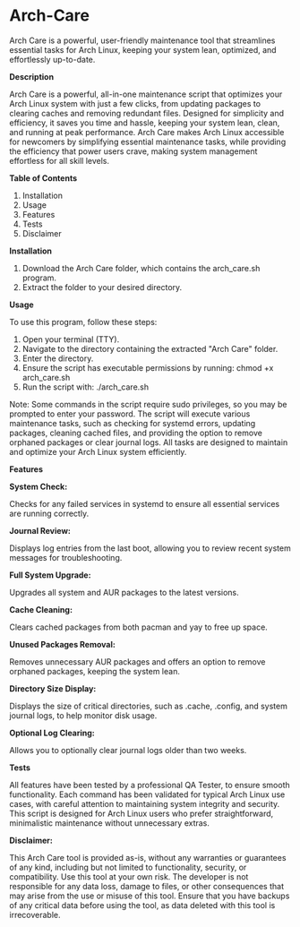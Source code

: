 # Arch-Care

 Arch Care is a powerful, user-friendly maintenance tool that streamlines essential tasks for Arch Linux, keeping your system lean, optimized, and effortlessly up-to-date.

 **Description**

Arch Care is a powerful, all-in-one maintenance script that optimizes your Arch Linux system with just a few clicks, 
from updating packages to clearing caches and removing redundant files. Designed for simplicity and efficiency, 
it saves you time and hassle, keeping your system lean, clean, and running at peak performance. 
Arch Care makes Arch Linux accessible for newcomers by simplifying essential maintenance tasks, 
while providing the efficiency that power users crave, making system management effortless for all skill levels.

**Table of Contents**

1. Installation
2. Usage
3. Features
4. Tests
5. Disclaimer

**Installation**

1. Download the Arch Care folder, which contains the arch_care.sh program.
2. Extract the folder to your desired directory.

**Usage**

To use this program, follow these steps:

1. Open your terminal (TTY).
2. Navigate to the directory containing the extracted "Arch Care" folder.
3. Enter the directory.
4. Ensure the script has executable permissions by running: chmod +x arch_care.sh
5. Run the script with: ./arch_care.sh

Note: Some commands in the script require sudo privileges, so you may be prompted to enter your password.
The script will execute various maintenance tasks, such as checking for systemd errors, updating packages, cleaning cached files, and providing the option to remove orphaned packages or clear journal logs. All tasks are designed to maintain and optimize your Arch Linux system efficiently.

**Features**

**System Check:**

Checks for any failed services in systemd to ensure all essential services are running correctly.

**Journal Review:**

Displays log entries from the last boot, allowing you to review recent system messages for troubleshooting.

**Full System Upgrade:**

Upgrades all system and AUR packages to the latest versions.

**Cache Cleaning:**

Clears cached packages from both pacman and yay to free up space.

**Unused Packages Removal:**

Removes unnecessary AUR packages and offers an option to remove orphaned packages, keeping the system lean.

**Directory Size Display:**

Displays the size of critical directories, such as .cache, .config, and system journal logs, to help monitor disk usage.

**Optional Log Clearing:**

Allows you to optionally clear journal logs older than two weeks.

**Tests**

All features have been tested by a professional QA Tester, to ensure smooth functionality. Each command has been validated for typical Arch Linux use cases, with careful attention to maintaining system integrity and security. This script is designed for Arch Linux users who prefer straightforward, minimalistic maintenance without unnecessary extras.

**Disclaimer:** 

This Arch Care tool is provided as-is, without any warranties or guarantees of any kind, including but not limited to functionality, security, or compatibility. Use this tool at your own risk. The developer is not responsible for any data loss, damage to files, or other consequences that may arise from the use or misuse of this tool. Ensure that you have backups of any critical data before using the tool, as data deleted with this tool is irrecoverable.
